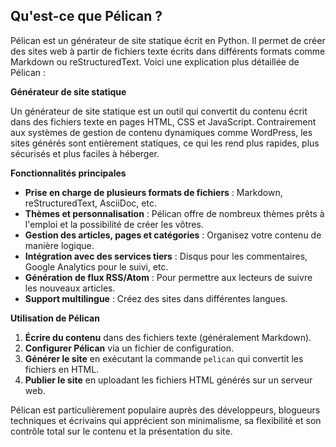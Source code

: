 ## Qu'est-ce que Pélican ?

Pélican est un générateur de site statique écrit en Python. Il permet de créer des sites web à partir de fichiers texte écrits dans différents formats comme Markdown ou reStructuredText. Voici une explication plus détaillée de Pélican :

**Générateur de site statique**

Un générateur de site statique est un outil qui convertit du contenu écrit dans des fichiers texte en pages HTML, CSS et JavaScript. Contrairement aux systèmes de gestion de contenu dynamiques comme WordPress, les sites générés sont entièrement statiques, ce qui les rend plus rapides, plus sécurisés et plus faciles à héberger.

**Fonctionnalités principales**

- **Prise en charge de plusieurs formats de fichiers** : Markdown, reStructuredText, AsciiDoc, etc.
- **Thèmes et personnalisation** : Pélican offre de nombreux thèmes prêts à l'emploi et la possibilité de créer les vôtres.
- **Gestion des articles, pages et catégories** : Organisez votre contenu de manière logique.
- **Intégration avec des services tiers** : Disqus pour les commentaires, Google Analytics pour le suivi, etc.
- **Génération de flux RSS/Atom** : Pour permettre aux lecteurs de suivre les nouveaux articles.
- **Support multilingue** : Créez des sites dans différentes langues.

**Utilisation de Pélican**

1. **Écrire du contenu** dans des fichiers texte (généralement Markdown).
2. **Configurer Pélican** via un fichier de configuration.
3. **Générer le site** en exécutant la commande `pelican` qui convertit les fichiers en HTML.
4. **Publier le site** en uploadant les fichiers HTML générés sur un serveur web.

Pélican est particulièrement populaire auprès des développeurs, blogueurs techniques et écrivains qui apprécient son minimalisme, sa flexibilité et son contrôle total sur le contenu et la présentation du site.